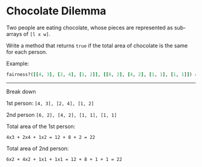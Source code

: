 # Chocolate Dilemma

Two people are eating chocolate, whose pieces are represented as sub-arrays of `[l x w]`.

Write a method that returns `true` if the total area of chocolate is the same for each person.

Example:
```ruby
fairness?([[4, 3], [2, 4], [1, 2]], [[6, 2], [4, 2], [1, 1], [1, 1]]) # returns true
```
___
Break down

1st person: `[4, 3], [2, 4], [1, 2]`

2nd person `[6, 2], [4, 2], [1, 1], [1, 1]`

Total area of the 1st person:

`4x3 + 2x4 + 1x2 = 12 + 8 + 2 = 22`

Total area of 2nd person:

`6x2 + 4x2 + 1x1 + 1x1 = 12 + 8 + 1 + 1 = 22`
